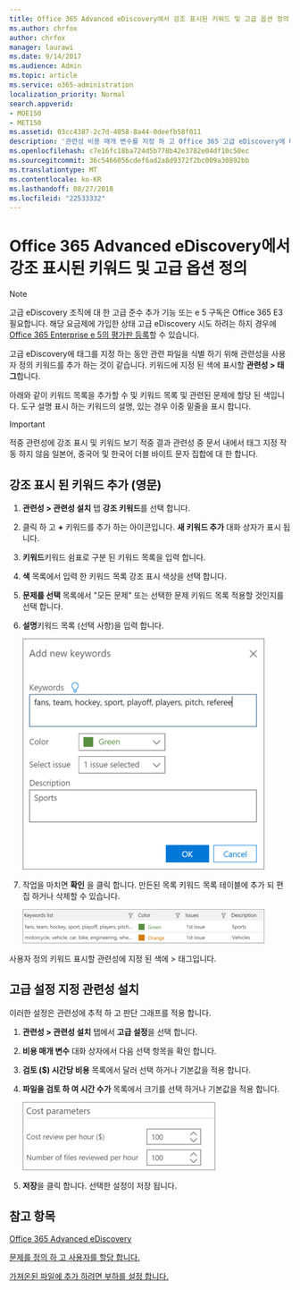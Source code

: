 ```yaml
---
title: Office 365 Advanced eDiscovery에서 강조 표시된 키워드 및 고급 옵션 정의
ms.author: chrfox
author: chrfox
manager: laurawi
ms.date: 9/14/2017
ms.audience: Admin
ms.topic: article
ms.service: o365-administration
localization_priority: Normal
search.appverid:
- MOE150
- MET150
ms.assetid: 03cc4387-2c7d-4058-8a44-0deefb58f011
description: '관련성 비용 매개 변수를 지정 하 고 Office 365 고급 eDiscovery에 태그를 지정 하는 동안 관련 파일을 식별할 수 있도록 하려면 사용자 정의 키워드를 추가 하는 방법에 알아봅니다.  '
ms.openlocfilehash: c7e16fc18ba724d5b778b42e3782e04df10c50ec
ms.sourcegitcommit: 36c5466056cdef6ad2a8d9372f2bc009a30892bb
ms.translationtype: MT
ms.contentlocale: ko-KR
ms.lasthandoff: 08/27/2018
ms.locfileid: "22533332"
---
```

# <a name="define-highlighted-keywords-and-advanced-options-in-office-365-advanced-ediscovery"></a>Office 365 Advanced eDiscovery에서 강조 표시된 키워드 및 고급 옵션 정의

> [!NOTE]
> 고급 eDiscovery 조직에 대 한 고급 준수 추가 기능 또는 e 5 구독은 Office 365 E3 필요합니다. 해당 요금제에 가입한 상태 고급 eDiscovery 시도 하려는 하지 경우에 [Office 365 Enterprise e 5의 평가판 등록](https://go.microsoft.com/fwlink/p/?LinkID=698279)할 수 있습니다. 
  
고급 eDiscovery에 태그를 지정 하는 동안 관련 파일을 식별 하기 위해 관련성을 사용자 정의 키워드를 추가 하는 것이 같습니다. 키워드에 지정 된 색에 표시할 **관련성 \> 태그**합니다. 
  
아래와 같이 키워드 목록을 추가할 수 및 키워드 목록 및 관련된 문제에 할당 된 색입니다. 도구 설명 표시 하는 키워드의 설명, 있는 경우 이중 밑줄을 표시 합니다.
  
> [!IMPORTANT]
> 적중 관련성에 강조 표시 및 키워드 보기 적중 결과 관련성 중 문서 내에서 태그 지정 작동 하지 않음 일본어, 중국어 및 한국어 더블 바이트 문자 집합에 대 한 합니다. 
  
## <a name="adding-highlighted-keywords"></a>강조 표시 된 키워드 추가 (영문)

1. **관련성 \> 관련성 설치** 탭 **강조 키워드**를 선택 합니다.
    
2. 클릭 하 고 **+** 키워드를 추가 하는 아이콘입니다. **새 키워드 추가** 대화 상자가 표시 됩니다. 
    
3. **키워드**키워드 쉼표로 구분 된 키워드 목록을 입력 합니다. 
    
4. **색** 목록에서 입력 한 키워드 목록 강조 표시 색상을 선택 합니다. 
    
5. **문제를 선택** 목록에서 "모든 문제" 또는 선택한 문제 키워드 목록 적용할 것인지를 선택 합니다. 
    
6. **설명**키워드 목록 (선택 사항)을 입력 합니다.
    
    ![새 키워드를 추가 합니다.](media/1683a71f-0875-48fc-b4ef-01f3b0e8e8e9.png)
  
7. 작업을 마치면 **확인** 을 클릭 합니다. 만든된 목록 키워드 목록 테이블에 추가 되 편집 하거나 삭제할 수 있습니다. 
    
    ![관련성 설정 키워드 목록](media/a05d5ec0-8bde-470d-97e2-456b169281d6.png)
  
사용자 정의 키워드 표시할 관련성에 지정 된 색에 \> 태그입니다. 
  
## <a name="specifying-relevance-setup-advanced-settings"></a>고급 설정 지정 관련성 설치

이러한 설정은 관련성에 추적 하 고 판단 그래프를 적용 합니다.
  
1. **관련성 \> 관련성 설치** 탭에서 **고급 설정**을 선택 합니다.
    
2. **비용 매개 변수** 대화 상자에서 다음 선택 항목을 확인 합니다. 
    
1. **검토 ($) 시간당 비용** 목록에서 달러 선택 하거나 기본값을 적용 합니다. 
    
2. **파일을 검토 하 여 시간 수가** 목록에서 크기를 선택 하거나 기본값을 적용 합니다. 
    
    ![매개 변수 비용 관련성 설정](media/bab7b5b7-6297-4e7c-b0a6-ba5aa8b21787.png)
  
3. **저장**을 클릭 합니다. 선택한 설정이 저장 됩니다.
    
## <a name="see-also"></a>참고 항목

[Office 365 Advanced eDiscovery](office-365-advanced-ediscovery.md)
  
[문제를 정의 하 고 사용자를 할당 합니다.](define-issues-and-assign-users.md)
  
[가져온된 파일에 추가 하려면 부하를 설정 합니다.](set-up-loads-to-add-imported-files.md)

